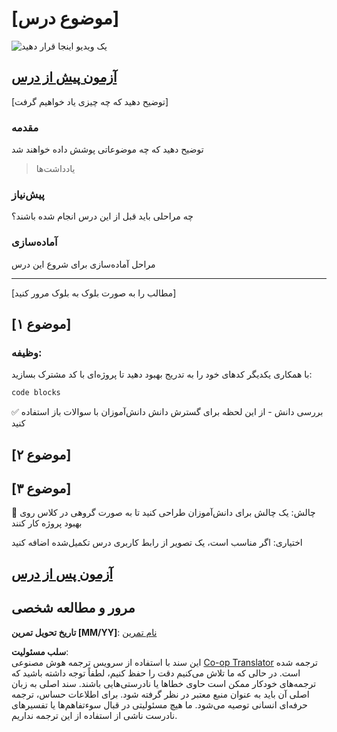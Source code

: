 <!--
CO_OP_TRANSLATOR_METADATA:
{
  "original_hash": "0494be70ad7fadd13a8c3d549c23e355",
  "translation_date": "2025-08-24T13:48:33+00:00",
  "source_file": "lesson-template/README.md",
  "language_code": "fa"
}
-->
# [موضوع درس]

![یک ویدیو اینجا قرار دهید](../../../lesson-template/video-url)

## [آزمون پیش از درس](../../../lesson-template/quiz-url)

[توضیح دهید که چه چیزی یاد خواهیم گرفت]

### مقدمه

توضیح دهید که چه موضوعاتی پوشش داده خواهند شد

> یادداشت‌ها

### پیش‌نیاز

چه مراحلی باید قبل از این درس انجام شده باشند؟

### آماده‌سازی

مراحل آماده‌سازی برای شروع این درس

---

[مطالب را به صورت بلوک به بلوک مرور کنید]

## [موضوع ۱]

### وظیفه:

با همکاری یکدیگر کدهای خود را به تدریج بهبود دهید تا پروژه‌ای با کد مشترک بسازید:

```html
code blocks
```

✅ بررسی دانش - از این لحظه برای گسترش دانش دانش‌آموزان با سوالات باز استفاده کنید

## [موضوع ۲]

## [موضوع ۳]

🚀 چالش: یک چالش برای دانش‌آموزان طراحی کنید تا به صورت گروهی در کلاس روی بهبود پروژه کار کنند

اختیاری: اگر مناسب است، یک تصویر از رابط کاربری درس تکمیل‌شده اضافه کنید

## [آزمون پس از درس](../../../lesson-template/quiz-url)

## مرور و مطالعه شخصی

**تاریخ تحویل تمرین [MM/YY]**: [نام تمرین](assignment.md)

**سلب مسئولیت**:  
این سند با استفاده از سرویس ترجمه هوش مصنوعی [Co-op Translator](https://github.com/Azure/co-op-translator) ترجمه شده است. در حالی که ما تلاش می‌کنیم دقت را حفظ کنیم، لطفاً توجه داشته باشید که ترجمه‌های خودکار ممکن است حاوی خطاها یا نادرستی‌هایی باشند. سند اصلی به زبان اصلی آن باید به عنوان منبع معتبر در نظر گرفته شود. برای اطلاعات حساس، ترجمه حرفه‌ای انسانی توصیه می‌شود. ما هیچ مسئولیتی در قبال سوءتفاهم‌ها یا تفسیرهای نادرست ناشی از استفاده از این ترجمه نداریم.